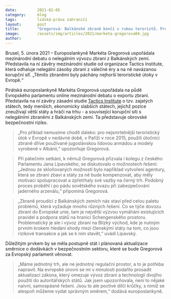 ```yaml
---
date:         2021-02-05
category:     blog
tags:         lidská-práva zahraničí
layout:       post
title:        "Gregorová: Balkánské zbraně končí v rukou teroristů. Problém by mohla vyřešit nová agentura"
image:        /assets/img/articles/2021/marketa-gregorova04.jpg
author:       
---
```





Brusel, 5. února 2021 – Europoslankyně Markéta Gregorová uspořádala mezinárodní debatu o nelegálním vývozu zbraní z Balkánských zemí. Představila na ní závěry mezinárodní studie od organizace Tactics Institute, která odhaluje nelegální zásoby zbraní z válečné éry a na ně navázanou korupční síť. „Těmito zbraněmi byly páchány nejhorší teroristické útoky v Evropě.“

Pirátská europoslankyně Markéta Gregorová uspořádala na půdě Evropského parlamentu online mezinárodní debatu o exportu zbraní. Představila na ní závěry zásadní studie [Tactics Institute](https://tacticsinstitute.com/news/details/141?fbclid=IwAR1gUftS-RmKIU0szt_l9i8oT5SUwVg381CEydlzx6tvdLKYsEyE1pKEC5o) o tzv. zajatých státech, tedy menších, ekonomicky slabších státech, jejichž pozice zneužívají větší státy a hráči na trhu - a související korupční síti s nelegálními zbraněmi z Balkánských zemí. Ta představuje obrovské bezpečnostní riziko.

> „Pro příklad nemusíme chodit daleko: pro nejsmrtelnější teroristický útok v Evropě v nedávné době, v Paříži v roce 2015, použili útočníci zbraně dříve používané jugoslávskou lidovou armádou a modely vyrobené v Albánii,“ upozorňuje Gregorová.

> Při pátečním setkání, k němuž Gregorová přizvala i kolegu z českého Parlamentu Jana Lipavského, se diskutovalo o možnostech řešení: „Jednou ze skloňovaných možností bylo například vytvoření agentury, která se zbraní zbaví a státy za ně bude kompenzovat, aby měly motivaci spolupracovat a zpřetrhaly své vazby na černý trh. Podobný proces proběhl i po pádu sovětského svazu při zabezpečování jaderného arzenálu,“ připomíná Gregorová.

> „Zbraně proudící z Balkánských zemích nás staví před celou paletu problémů, která vyžaduje mnoho různých řešení. Co se týče dovozu zbraní do Evropské unie, tam je největší výzvou vymáhání existujících pravidel a podpora států na hranici Schengenského prostoru. Problematický je ale i vývoz zbraní na Blízký východ, kde je nutným prvním krokem hledání shody mezi členskými státy na tom, co jsou rizikové transakce a jak se k nim stavět,“ uvádí Lipavský.

Důležitým prvkem by se měla postupně stát i plánovaná aktualizace směrnice o dodávkách v bezpečnostním sektoru, které se bude Gregorová za Evropský parlament věnovat.

> „Máme jednotný trh, ale ne jednotný regulační prostor, a to je potřeba napravit. Na evropské úrovni se mi v minulosti podařilo prosadit aktualizaci zákona, který omezuje vývoz zbraní a technologií dvojího použití do autoritářských států. Jak jsem upozorňovala, není to nějaké naivní, samospásné řešení. Jsou to ale poctivé dílčí krůčky, s nimiž se alespoň můžeme vydat správným směrem,“ dodává europoslankyně.
